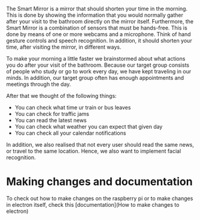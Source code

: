 The Smart Mirror is a mirror that should shorten your time in the morning. This is done by showing the information that you would normally gather after your visit to the bathroom directly on the mirror itself. Furthermore, the Smart Mirror is a combination of sensors that must be hands-free. This is done by means of one or more webcams and a microphone. Think of hand gesture controls and speech recognition. In addition, it should shorten your time, after visiting the mirror, in different ways.

To make your morning a little faster we brainstormed about what actions you do after your visit of the bathroom. Because our target group consists of people who study or go to work every day, we have kept traveling in our minds. In addition, our target group often has enough appointments and meetings through the day.

After that we thought of the following things:
*  You can check what time ur train or bus leaves
*  You can check for traffic jams
*  You can read the latest news
*  You can check what weather you can expect that given day
*  You can check all your calendar notifications

In addition, we also realised that not every user should read the same news, or travel to the same location. Hence, we also want to implement facial recognition.

# Making changes and documentation

To check out how to make changes on the raspberry pi or to make changes in electron itself, check this [documentation](How to make changes to electron)